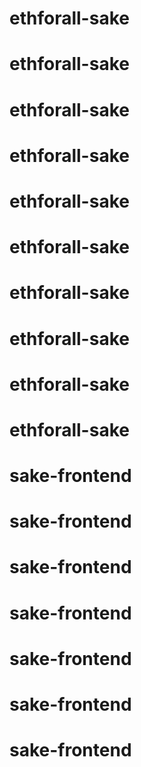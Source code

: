 # ethforall-sake
# ethforall-sake
# ethforall-sake
# ethforall-sake
# ethforall-sake
# ethforall-sake
# ethforall-sake
# ethforall-sake
# ethforall-sake
# ethforall-sake
# sake-frontend
# sake-frontend
# sake-frontend
# sake-frontend
# sake-frontend
# sake-frontend
# sake-frontend

